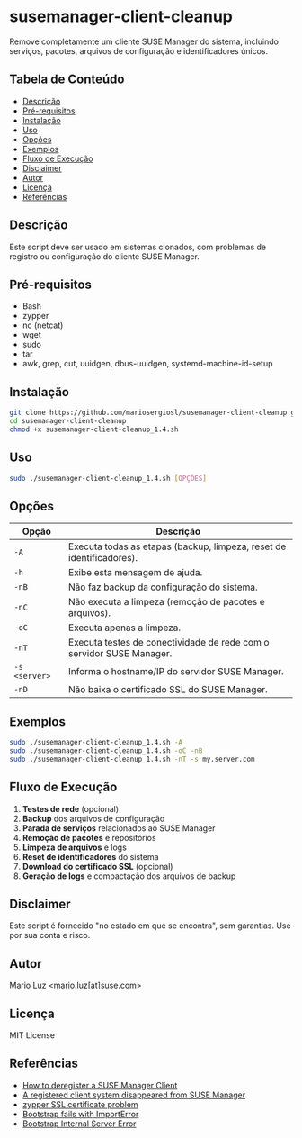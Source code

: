 # susemanager-client-cleanup

Remove completamente um cliente SUSE Manager do sistema, incluindo serviços, pacotes, arquivos de configuração e identificadores únicos.

## Tabela de Conteúdo

- [Descrição](#descrição)
- [Pré-requisitos](#pré-requisitos)
- [Instalação](#instalação)
- [Uso](#uso)
- [Opções](#opções)
- [Exemplos](#exemplos)
- [Fluxo de Execução](#fluxo-de-execução)
- [Disclaimer](#disclaimer)
- [Autor](#autor)
- [Licença](#licença)
- [Referências](#referências)

## Descrição

Este script deve ser usado em sistemas clonados, com problemas de registro ou configuração do cliente SUSE Manager.

## Pré-requisitos

- Bash
- zypper
- nc (netcat)
- wget
- sudo
- tar
- awk, grep, cut, uuidgen, dbus-uuidgen, systemd-machine-id-setup

## Instalação

```bash
git clone https://github.com/mariosergiosl/susemanager-client-cleanup.git
cd susemanager-client-cleanup
chmod +x susemanager-client-cleanup_1.4.sh
```

## Uso

```bash
sudo ./susemanager-client-cleanup_1.4.sh [OPÇÕES]
```

## Opções

| Opção         | Descrição                                                                 |
|---------------|---------------------------------------------------------------------------|
| `-A`          | Executa todas as etapas (backup, limpeza, reset de identificadores).       |
| `-h`          | Exibe esta mensagem de ajuda.                                              |
| `-nB`         | Não faz backup da configuração do sistema.                                |
| `-nC`         | Não executa a limpeza (remoção de pacotes e arquivos).                    |
| `-oC`         | Executa apenas a limpeza.                                                 |
| `-nT`         | Executa testes de conectividade de rede com o servidor SUSE Manager.       |
| `-s <server>` | Informa o hostname/IP do servidor SUSE Manager.                           |
| `-nD`         | Não baixa o certificado SSL do SUSE Manager.                              |

## Exemplos

```bash
sudo ./susemanager-client-cleanup_1.4.sh -A
sudo ./susemanager-client-cleanup_1.4.sh -oC -nB
sudo ./susemanager-client-cleanup_1.4.sh -nT -s my.server.com
```

## Fluxo de Execução

1. **Testes de rede** (opcional)
2. **Backup** dos arquivos de configuração
3. **Parada de serviços** relacionados ao SUSE Manager
4. **Remoção de pacotes** e repositórios
5. **Limpeza de arquivos** e logs
6. **Reset de identificadores** do sistema
7. **Download do certificado SSL** (opcional)
8. **Geração de logs** e compactação dos arquivos de backup

## Disclaimer

Este script é fornecido "no estado em que se encontra", sem garantias. Use por sua conta e risco.

## Autor

Mario Luz <mario.luz[at]suse.com>

## Licença

MIT License

## Referências

- [How to deregister a SUSE Manager Client](https://www.suse.com/support/kb/doc/?id=000018170)
- [A registered client system disappeared from SUSE Manager](https://www.suse.com/support/kb/doc/?id=000018072)
- [zypper SSL certificate problem](https://www.suse.com/support/kb/doc/?id=000018620)
- [Bootstrap fails with ImportError](https://www.suse.com/support/kb/doc/?id=000018753)
- [Bootstrap Internal Server Error](https://www.suse.com/support/kb/doc/?id=000018750)
